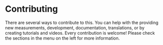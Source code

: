 # Contributing

There are several ways to contribute to this.
You can help with the providing new measurements, development, documentation, translations, or by creating tutorials and videos.
Every contribution is welcome!
Please check the sections in the menu on the left for more information.

